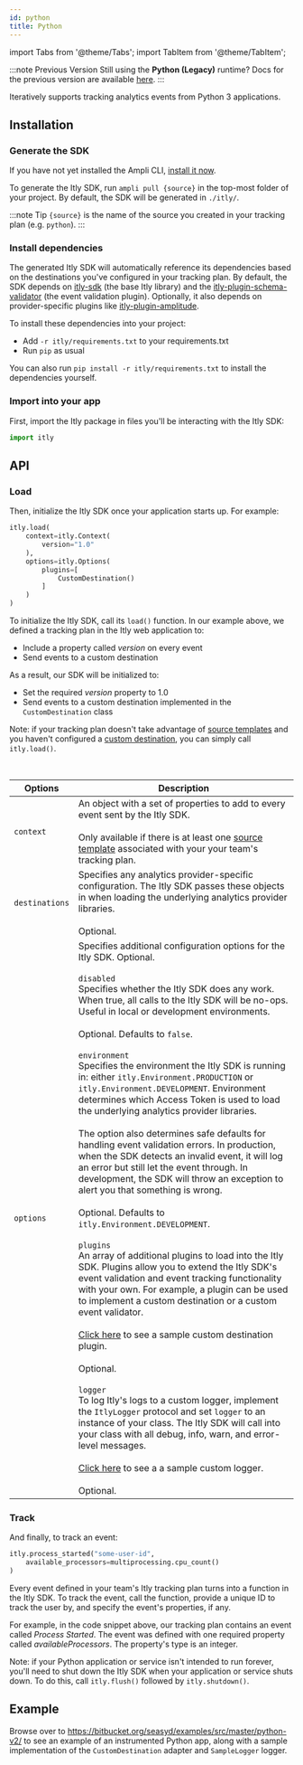 ```yaml
---
id: python
title: Python
---
```


import Tabs from '@theme/Tabs';
import TabItem from '@theme/TabItem';

:::note Previous Version
Still using the **Python (Legacy)** runtime? Docs for the previous version are available [here](python-legacy).
:::

Iteratively supports tracking analytics events from Python 3 applications.

## Installation

### Generate the SDK

If you have not yet installed the Ampli CLI, [install it now](/using-the-ampli-cli).

To generate the Itly SDK, run `ampli pull {source}` in the top-most folder of your project. By default, the SDK will be generated in `./itly/`.

:::note Tip
`{source}` is the name of the source you created in your tracking plan (e.g. `python`).
:::

### Install dependencies

The generated Itly SDK will automatically reference its dependencies based on the destinations you've configured in your tracking plan. By default, the SDK depends on [itly-sdk](https://github.com/iterativelyhq/itly-sdk-python/tree/master/packages/sdk) (the base Itly library) and the [itly-plugin-schema-validator](https://github.com/iterativelyhq/itly-sdk-python/tree/master/packages/plugin-schema-validator) (the event validation plugin). Optionally, it also depends on provider-specific plugins like [itly-plugin-amplitude](https://github.com/iterativelyhq/itly-sdk-python/tree/master/packages/plugin-amplitude).

To install these dependencies into your project:

- Add `-r itly/requirements.txt` to your requirements.txt
- Run `pip` as usual

You can also run `pip install -r itly/requirements.txt` to install the dependencies yourself.

### Import into your app

First, import the Itly package in files you'll be interacting with the Itly SDK:

```python
import itly
```

## API

### Load

Then, initialize the Itly SDK once your application starts up. For example:

```python
itly.load(
    context=itly.Context(
        version="1.0"
    ),
    options=itly.Options(
        plugins=[
            CustomDestination()
        ]
    )
)
```

To initialize the Itly SDK, call its `load()` function. In our example above, we defined a tracking plan in the Itly web application to:
 - Include a property called *version* on every event
 - Send events to a custom destination

As a result, our SDK will be initialized to:
 - Set the required *version* property to 1.0
 - Send events to a custom destination implemented in the `CustomDestination` class

Note: if your tracking plan doesn't take advantage of [source templates](/working-with-templates#adding-a-template-to-a-source) and you haven't configured a [custom destination](#custom-destination), you can simply call `itly.load()`.

<br/>

| Options | Description |
|-|-|
| `context`| An object with a set of properties to add to every event sent by the Itly SDK.<br /><br />Only available if there is at least one [source template](/working-with-templates#adding-a-template-to-a-source) associated with your your team's tracking plan.|
| `destinations` | Specifies any analytics provider-specific configuration. The Itly SDK passes these objects in when loading the underlying analytics provider libraries.<br /><br />Optional.|
| `options` | Specifies additional configuration options for the Itly SDK. Optional.<br /><br />`disabled`<br />Specifies whether the Itly SDK does any work. When true, all calls to the Itly SDK will be no-ops. Useful in local or development environments.<br /><br />Optional. Defaults to `false`.<br /><br />`environment`<br />Specifies the environment the Itly SDK is running in: either `itly.Environment.PRODUCTION` or `itly.Environment.DEVELOPMENT`. Environment determines which Access Token is used to load the underlying analytics provider libraries.<br /><br />The option also determines safe defaults for handling event validation errors. In production, when the SDK detects an invalid event, it will log an error but still let the event through. In development, the SDK will throw an exception to alert you that something is wrong.<br /><br />Optional. Defaults to `itly.Environment.DEVELOPMENT`.<br /><br />`plugins`<br />An array of additional plugins to load into the Itly SDK. Plugins allow you to extend the Itly SDK's event validation and event tracking functionality with your own. For example, a plugin can be used to implement a custom destination or a custom event validator.<br /><br />[Click here](https://bitbucket.org/seasyd/examples/src/master/python-v2/custom.py) to see a sample custom destination plugin.<br /><br />Optional.<br /><br />`logger`<br />To log Itly's logs to a custom logger, implement the `ItlyLogger` protocol and set `logger` to an instance of your class. The Itly SDK will call into your class with all debug, info, warn, and error-level messages.<br /><br />[Click here](https://bitbucket.org/seasyd/examples/src/master/python-v2/logger.py) to see a a sample custom logger.<br /><br />Optional. |

### Track

And finally, to track an event:
```python
itly.process_started("some-user-id",
    available_processors=multiprocessing.cpu_count()
)
```

Every event defined in your team's Itly tracking plan turns into a function in the Itly SDK. To track the event, call the function, provide a unique ID to track the user by, and specify the event's properties, if any.

For example, in the code snippet above, our tracking plan contains an event called *Process Started*. The event was defined with one required property called *availableProcessors*. The property's type is an integer.

Note: if your Python application or service isn't intended to run forever, you'll need to shut down the Itly SDK when your application or service shuts down. To do this, call `itly.flush()` followed by `itly.shutdown()`.

## Example

Browse over to https://bitbucket.org/seasyd/examples/src/master/python-v2/ to see an example of an instrumented Python app, along with a sample implementation of the `CustomDestination` adapter and `SampleLogger` logger.

<!-- Itly includes code docs in the auto-generated library so your IDE can display relevant documentation for every function and property as you type.

![Code documentation](/img/python.png) -->

<!-- ### Alias



### Plugins & Custom Destinations



### Logging -->


